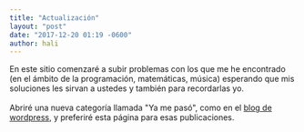 ```yaml
---
title: "Actualización"
layout: "post"
date: "2017-12-20 01:19 -0600"
author: hali
---
```


En este sitio comenzaré a subir problemas con los que me he encontrado (en el ámbito de la programación, 
matemáticas, música) esperando que mis soluciones les sirvan a ustedes y también para recordarlas yo.
<br><br>
Abriré una nueva categoría llamada "Ya me pasó", como en el 
[blog de wordpress](https://halivert.wordpress.com), y preferiré esta página para esas publicaciones.

